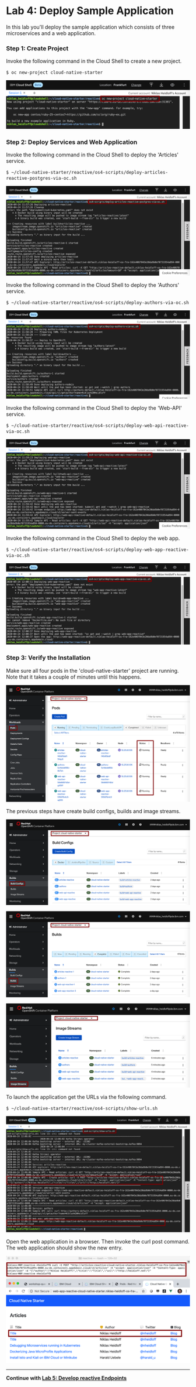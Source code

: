 # Lab 4: Deploy Sample Application

In this lab you'll deploy the sample application which consists of three microservices and a web application.

### Step 1: Create Project

Invoke the following command in the Cloud Shell to create a new project.

```
$ oc new-project cloud-native-starter
```

![sample app](../../images/deploy-app0.png)

### Step 2: Deploy Services and Web Application

Invoke the following command in the Cloud Shell to deploy the 'Articles' service.

```
$ ~/cloud-native-starter/reactive/os4-scripts/deploy-articles-reactive-postgres-via-oc.sh
```

![sample app](../../images/deploy-app1.png)

Invoke the following command in the Cloud Shell to deploy the 'Authors' service.

```
$ ~/cloud-native-starter/reactive/os4-scripts/deploy-authors-via-oc.sh
```

![sample app](../../images/deploy-app2.png)

Invoke the following command in the Cloud Shell to deploy the 'Web-API' service.

```
$ ~/cloud-native-starter/reactive/os4-scripts/deploy-web-api-reactive-via-oc.sh
```

![sample app](../../images/deploy-app3.png)

Invoke the following command in the Cloud Shell to deploy the web app.

```
$ ~/cloud-native-starter/reactive/os4-scripts/deploy-web-app-reactive-via-oc.sh
```

![sample app](../../images/deploy-app4.png)

### Step 3: Verify the Installation 

Make sure all four pods in the 'cloud-native-starter' project are running. Note that it takes a couple of minutes until this happens.

![sample app](../../images/verify-app1.png)

The previous steps have create build configs, builds and image streams.

![sample app](../../images/verify-app2.png)

![sample app](../../images/verify-app3.png)

![sample app](../../images/verify-app4.png)

To launch the application get the URLs via the following command.

```
$ ~/cloud-native-starter/reactive/os4-scripts/show-urls.sh
```

![sample app](../../images/verify-app5.png)

Open the web application in a browser. Then invoke the curl post command. The web application should show the new entry.

![sample app](../../images/verify-app6.png)

---

__Continue with [Lab 5: Develop reactive Endpoints](lab5.md)__
